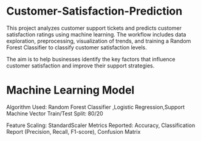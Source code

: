 # Customer-Satisfaction-Prediction
This project analyzes customer support tickets and predicts customer satisfaction ratings using machine learning. The workflow includes data exploration, preprocessing, visualization of trends, and training a Random Forest Classifier to classify customer satisfaction levels.

The aim is to help businesses identify the key factors that influence customer satisfaction and improve their support strategies.


# Machine Learning Model

Algorithm Used: Random Forest Classifier ,Logistic Regression,Support Machine Vector
Train/Test Split: 80/20

Feature Scaling: StandardScaler
Metrics Reported:
Accuracy,
Classification Report (Precision, Recall, F1-score),
Confusion Matrix
